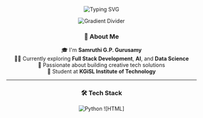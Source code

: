 <!-- Animated Gradient Banner -->
<p align="center">
  <img src="https://readme-typing-svg.demolab.com?font=Fira+Code&size=30&duration=4000&pause=1000&center=true&vCenter=true&width=1000&height=100&lines=Hi+%F0%9F%91%8B%2C+I'm+Samruthi+G.P.+Gurusamy;Full+Stack+Developer+%2B+AI+%2B+Data+Science;Welcome+to+my+GitHub+Profile!" alt="Typing SVG" />
</p>

<!-- Gradient Background (simulate with color banners and emojis) -->
<div align="center">

![Gradient Divider](https://capsule-render.vercel.app/api?type=waving&color=gradient&height=150&section=header&text=Welcome!&fontSize=50)

### 🚀 About Me

🎓 I'm **Samruthi G.P. Gurusamy**  
👩‍💻 Currently exploring **Full Stack Development**, **AI**, and **Data Science**  
🎯 Passionate about building creative tech solutions  
📍 Student at **KGiSL Institute of Technology**

---

### 🛠️ Tech Stack

![Python](https://img.shields.io/badge/-Python-05122A?style=flat&logo=python)
![HTML]
